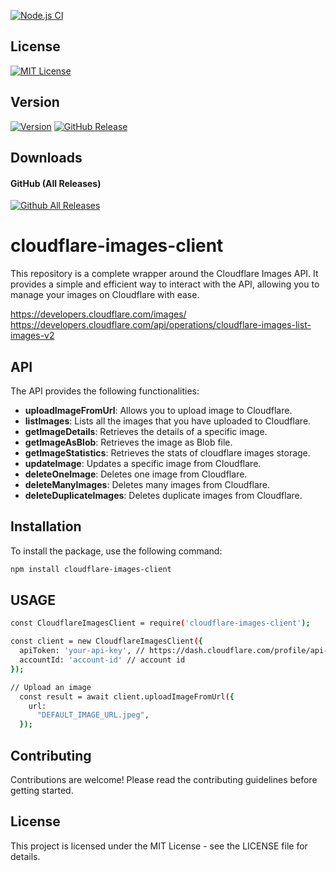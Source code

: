 [![Node.js CI](https://github.com/NickolasBenakis/cloudflare-images-client/actions/workflows/node.js.yml/badge.svg)](https://github.com/NickolasBenakis/cloudflare-images-client/actions/workflows/node.js.yml)

## License
[![MIT License](https://github.com/NickolasBenakis/cloudflare-images-client/LICENSE)](https://github.com/NickolasBenakis/cloudflare-images-client/LICENSE)

## Version
[![Version](https://badge.fury.io/gh/tterb%2FHyde.svg)](https://badge.fury.io/gh/tterb%2FHyde)
[![GitHub Release](https://img.shields.io/github/release/tterb/PlayMusic.svg?style=flat)]()  

## Downloads
#### GitHub (All Releases)
[![Github All Releases](https://img.shields.io/github/downloads/atom/atom/total.svg?style=flat)]()  

# cloudflare-images-client

This repository is a complete wrapper around the Cloudflare Images API. It provides a simple and efficient way to interact with the API, allowing you to manage your images on Cloudflare with ease.

https://developers.cloudflare.com/images/
https://developers.cloudflare.com/api/operations/cloudflare-images-list-images-v2

## API

The API provides the following functionalities:

- **uploadImageFromUrl**: Allows you to upload image to Cloudflare.
- **listImages**: Lists all the images that you have uploaded to Cloudflare.
- **getImageDetails**: Retrieves the details of a specific image.
- **getImageAsBlob**: Retrieves the image as Blob file.
- **getImageStatistics**: Retrieves the stats of cloudflare images storage.
- **updateImage**: Updates a specific image from Cloudflare.
- **deleteOneImage**: Deletes one image from Cloudflare.
- **deleteManyImages**: Deletes many images from Cloudflare.
- **deleteDuplicateImages**: Deletes duplicate images from Cloudflare.

## Installation

To install the package, use the following command:

```bash
npm install cloudflare-images-client
```

## USAGE

```bash
const CloudflareImagesClient = require('cloudflare-images-client');

const client = new CloudflareImagesClient({
  apiToken: 'your-api-key', // https://dash.cloudflare.com/profile/api-tokens
  accountId: 'account-id' // account id
});

// Upload an image
  const result = await client.uploadImageFromUrl({
    url:
      "DEFAULT_IMAGE_URL.jpeg",
  });

```

## Contributing
Contributions are welcome! Please read the contributing guidelines before getting started.

## License
This project is licensed under the MIT License - see the LICENSE file for details.
